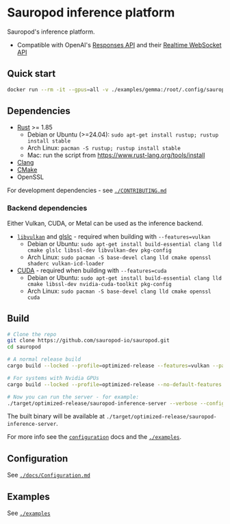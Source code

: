 # Sauropod inference platform

Sauropod's inference platform.

- Compatible with OpenAI's [Responses API](/home/steph/sauropod-io/sauropod-oss/README.md) and their [Realtime WebSocket API](https://platform.openai.com/docs/guides/realtime)

## Quick start

```bash
docker run --rm -it --gpus=all -v ./examples/gemma:/root/.config/sauropod:ro -v $HOME/.cache:/root/.cache ghcr.io/sauropod-io/sauropod:latest-cuda
```

## Dependencies

- [Rust](https://www.rust-lang.org/tools/install) >= 1.85
  - Debian or Ubuntu (>=24.04): `sudo apt-get install rustup; rustup install stable`
  - Arch Linux: `pacman -S rustup; rustup install stable`
  - Mac: run the script from https://www.rust-lang.org/tools/install
- [Clang](https://clang.llvm.org/)
- [CMake](https://cmake.org/)
- OpenSSL

For development dependencies - see [`./CONTRIBUTING.md`](./CONTRIBUTING.md)

### Backend dependencies

Either Vulkan, CUDA, or Metal can be used as the inference backend.

- [`libvulkan`](https://www.vulkan.org/) and [glslc](https://github.com/google/shaderc/tree/main/glslc) - required when building with `--features=vulkan`
  - Debian or Ubuntu: `sudo apt-get install build-essential clang lld cmake glslc libssl-dev libvulkan-dev pkg-config`
  - Arch Linux: `sudo pacman -S base-devel clang lld cmake openssl shaderc vulkan-icd-loader`
- [CUDA](https://docs.nvidia.com/cuda/cuda-toolkit-release-notes/index.html) - required when building with `--features=cuda`
  - Debian or Ubuntu: `sudo apt-get install build-essential clang lld cmake libssl-dev nvidia-cuda-toolkit pkg-config`
  - Arch Linux: `sudo pacman -S base-devel clang lld cmake openssl cuda`

## Build

```bash
# Clone the repo
git clone https://github.com/sauropod-io/sauropod.git
cd sauropod

# A normal release build
cargo build --locked --profile=optimized-release --features=vulkan --package=sauropod-inference-server

# For systems with Nvidia GPUs
cargo build --locked --profile=optimized-release --no-default-features --features=cuda --package=sauropod-inference-server

# Now you can run the server - for example:
./target/optimized-release/sauropod-inference-server --verbose --config-file examples/gemma.toml
```

The built binary will be available at `./target/optimized-release/sauropod-inference-server`.

For more info see the [`configuration`](./docs/Configuration.md) docs and the [`./examples`](./examples).

## Configuration

See [`./docs/Configuration.md`](./docs/Configuration.md)

## Examples

See [`./examples`](./examples)
